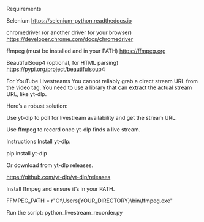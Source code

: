 Requirements

Selenium https://selenium-python.readthedocs.io 

chromedriver (or another driver for your browser) https://developer.chrome.com/docs/chromedriver

ffmpeg (must be installed and in your PATH) https://ffmpeg.org

BeautifulSoup4 (optional, for HTML parsing) https://pypi.org/project/beautifulsoup4


For YouTube Livestreams
You cannot reliably grab a direct stream URL from the video tag. 
You need to use a library that can extract the actual stream URL, like yt-dlp.

Here’s a robust solution:

Use yt-dlp to poll for livestream availability and get the stream URL.

Use ffmpeg to record once yt-dlp finds a live stream.

Instructions
Install yt-dlp:

pip install yt-dlp

Or download from yt-dlp releases.

https://github.com/yt-dlp/yt-dlp/releases

Install ffmpeg and ensure it’s in your PATH.

FFMPEG_PATH = r"C:\Users\{YOUR_DIRECTORY}\bin\ffmpeg.exe"


Run the script:
python_livestream_recorder.py

